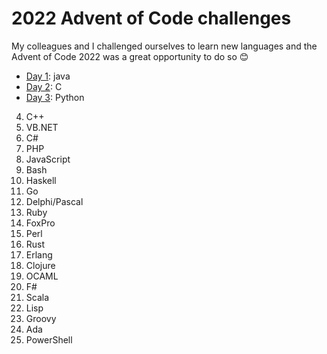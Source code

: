 # 2022 Advent of Code challenges

My colleagues and I challenged ourselves to learn new languages and the Advent of Code 2022 was a great opportunity to do so 😊

* [Day 1](https://adventofcode.com/2022/day/1): java
* [Day 2](https://adventofcode.com/2022/day/2): C
* [Day 3](https://adventofcode.com/2022/day/3): Python
4. C++
5. VB.NET
6. C#
7. PHP
8. JavaScript
9. Bash
10. Haskell
11. Go
12. Delphi/Pascal
13. Ruby
14. FoxPro
15. Perl
16. Rust
17. Erlang
18. Clojure
19. OCAML
20. F#
21. Scala
22. Lisp
23. Groovy
24. Ada
25. PowerShell
